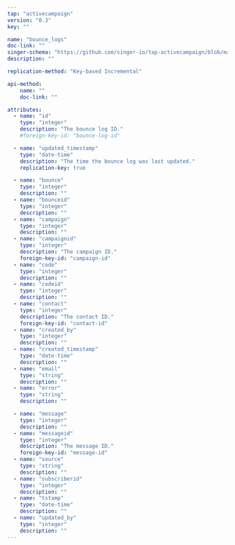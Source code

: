 ```yaml
---
tap: "activecampaign"
version: "0.3"
key: ""

name: "bounce_logs"
doc-link: ""
singer-schema: "https://github.com/singer-io/tap-activecampaign/blob/master/tap_activecampaign/schemas/bounce_logs.json"
description: ""

replication-method: "Key-based Incremental"

api-method:
    name: ""
    doc-link: ""

attributes:
  - name: "id"
    type: "integer"
    description: "The bounce log ID."
    #foreign-key-id: "bounce-log-id"

  - name: "updated_timestamp"
    type: "date-time"
    description: "The time the bounce log was last updated."
    replication-key: true

  - name: "bounce"
    type: "integer"
    description: ""
  - name: "bounceid"
    type: "integer"
    description: ""
  - name: "campaign"
    type: "integer"
    description: ""
  - name: "campaignid"
    type: "integer"
    description: "The campaign ID."
    foreign-key-id: "campaign-id"
  - name: "code"
    type: "integer"
    description: ""
  - name: "codeid"
    type: "integer"
    description: ""
  - name: "contact"
    type: "integer"
    description: "The contact ID."
    foreign-key-id: "contact-id"
  - name: "created_by"
    type: "integer"
    description: ""
  - name: "created_timestamp"
    type: "date-time"
    description: ""
  - name: "email"
    type: "string"
    description: ""
  - name: "error"
    type: "string"
    description: ""

  - name: "message"
    type: "integer"
    description: ""
  - name: "messageid"
    type: "integer"
    description: "The message ID."
    foreign-key-id: "message-id"
  - name: "source"
    type: "string"
    description: ""
  - name: "subscriberid"
    type: "integer"
    description: ""
  - name: "tstamp"
    type: "date-time"
    description: ""
  - name: "updated_by"
    type: "integer"
    description: ""
---
```

